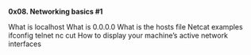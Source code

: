 **0x08. Networking basics #1**

What is localhost
What is 0.0.0.0
What is the hosts file
Netcat examples
ifconfig
telnet
nc
cut
How to display your machine’s active network interfaces
